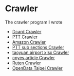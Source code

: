 # Crawler
The crawler program I wrote 

* [Dcard Crawler](https://github.com/h30306/Crawler/blob/master/Dcard%20爬蟲.ipynb)
* [PTT Crawler](https://github.com/h30306/Crawler/blob/master/PTT_crawler.ipynb)
* [Amazon Crawler](https://github.com/h30306/Crawler/blob/master/amazon爬蟲.ipynb)
* [PTT sub sections Crawler](https://github.com/h30306/Crawler/blob/master/disp(PTT副版).py)
* [taoyuan airport xlsx Crawler](https://github.com/h30306/Crawler/blob/master/download%20xlsx.ipynb)
* [cnyes article Crawler](https://github.com/h30306/Crawler/blob/master/get_articles.ipynb)
* [Ruten Crawler](https://github.com/h30306/Crawler/blob/master/ruten_crawler.ipynb)
* [OpenData Taipei Crawler](https://github.com/h30306/Crawler/blob/master/爬蟲selenium換頁.ipynb)
